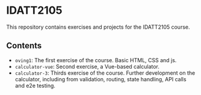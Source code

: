 # IDATT2105
This repository contains exercises and projects for the IDATT2105 course.

## Contents
- `oving1`: The first exercise of the course. Basic HTML, CSS and js.
- `calculator-vue`: Second exercise, a Vue-based calculator. 
- `calculator-3`: Thirds exercise of the course. Further development on the calculator, including from validation, routing, state handling, API calls and e2e testing.


